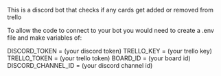 This is a discord bot that checks if any cards get added or removed from trello

To allow the code to connect to your bot you would need to create a .env file and make variables of:

DISCORD_TOKEN = (your discord token)
TRELLO_KEY = (your trello key)
TRELLO_TOKEN = (your trello token)
BOARD_ID = (your board id)
DISCORD_CHANNEL_ID = (your discord channel id)
